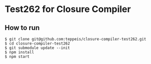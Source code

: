 Test262 for Closure Compiler
====

## How to run

```console
$ git clone git@github.com:teppeis/closure-compiler-test262.git
$ cd closure-compiler-test262
$ git submodule update --init
$ npm install
$ npm start
```
